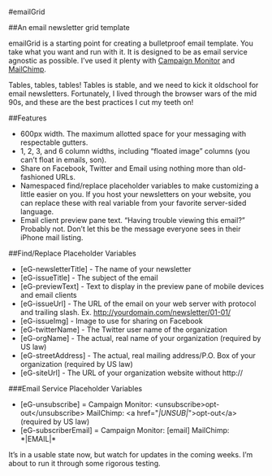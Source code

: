 #emailGrid

##An email newsletter grid template

emailGrid is a starting point for creating a bulletproof email template. You take what you want and run with it. It is designed to be as email service agnostic as possible. I’ve used it plenty with [Campaign Monitor](http://www.campaignmonitor.com) and [MailChimp](http://mailchimp.com). 

Tables, tables, tables! Tables is stable, and we need to kick it oldschool for email newsletters. Fortunately, I lived through the browser wars of the mid 90s, and these are the best practices I cut my teeth on!

##Features

* 600px width. The maximum allotted space for your messaging with respectable gutters.
* 1, 2, 3, and 6 column widths, including “floated image” columns (you can’t float in emails, son).
* Share on Facebook, Twitter and Email using nothing more than old-fashioned URLs.
* Namespaced find/replace placeholder variables to make customizing a little easier on you. If you host your newsletters on your website, you can replace these with real variable from your favorite server-sided language.
* Email client preview pane text. “Having trouble viewing this email?” Probably not. Don’t let this be the message everyone sees in their iPhone mail listing.

##Find/Replace Placeholder Variables

* [eG-newsletterTitle] - The name of your newsletter
* [eG-issueTitle] - The subject of the email
* [eG-previewText] - Text to display in the preview pane of mobile devices and email clients
* [eG-issueUrl] - The URL of the email on your web server with protocol and trailing slash. Ex. http://yourdomain.com/newsletter/01-01/
* [eG-issueImg] - Image to use for sharing on Facebook
* [eG-twitterName] - The Twitter user name of the organization 
* [eG-orgName] - The actual, real name of your organization (required by US law)
* [eG-streetAddress] - The actual, real mailing address/P.O. Box of your organization (required by US law)
* [eG-siteUrl] - The URL of your organization website without http:// 

###Email Service Placeholder Variables

* [eG-unsubscribe] = Campaign Monitor: \<unsubscribe>opt-out\</unsubscribe> MailChimp: \<a href="*|UNSUB|*">opt-out\</a> (required by US law)
* [eG-subscriberEmail] = Campaign Monitor: [email] MailChimp: \*|EMAIL|*

It’s in a usable state now, but watch for updates in the coming weeks. I’m about to run it through some rigorous testing.


